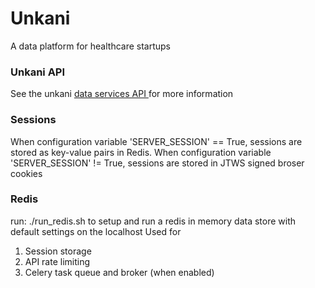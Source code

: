 <h1>Unkani</h1>
<p>A data platform for healthcare startups</p>

<h3>Unkani API</h3>
<p>See the unkani <a href=https://documenter.getpostman.com/view/1189270/unkani-api/6tW6Rmd>data services API </a>for more information</p>


<h3>Sessions</h3>
<p>
When configuration variable 'SERVER_SESSION' == True, sessions are stored as key-value pairs in Redis.
When configuration variable 'SERVER_SESSION' != True, sessions are stored in JTWS signed broser cookies
</p>

<h3>Redis</h3>
<p>run: ./run_redis.sh to setup and run a redis in memory data store with default settings on the localhost
Used for</p>
<ol>
<li>Session storage</li>
<li>API rate limiting</li>
<li>Celery task queue and broker (when enabled)</li>
</ol>